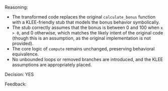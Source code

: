 Reasoning:
- The transformed code replaces the original `calculate_bonus` function with a KLEE-friendly stub that models the bonus behavior symbolically.
- The stub correctly assumes that the bonus is between 0 and 100 when `x > 0`, and 0 otherwise, which matches the likely intent of the original code (though this is an assumption, as the original implementation is not provided).
- The core logic of `compute` remains unchanged, preserving behavioral equivalence.
- No unbounded loops or removed branches are introduced, and the KLEE assumptions are appropriately placed.

Decision: YES  

Feedback: